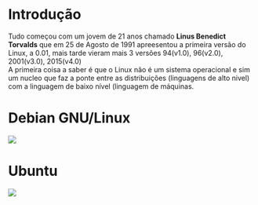 
# Introdução

Tudo começou com um jovem de 21 anos chamado **Linus Benedict Torvalds** que em 25 de Agosto de 1991 apreesentou a primeira versão do Linux, a 0.01, mais tarde vieram mais 3 versões 94(v1.0), 96(v2.0), 2001(v3.0), 2015(v4.0)  
A primeira coisa a saber é que o Linux não é um sistema operacional e sim um nucleo que faz a ponte entre as distribuições (linguagens de alto nivel) com a linguagem de baixo nível (linguagem de máquinas.  


# Debian GNU/Linux
[![](https://www.debian.org/Pics/openlogo-50.png)](https://www.debian.org/ "Comunidade Debian" ) 

# Ubuntu

<a href="https://ubuntu.com/"><img src="https://assets.ubuntu.com/v1/29985a98-ubuntu-logo32.png"></a>


